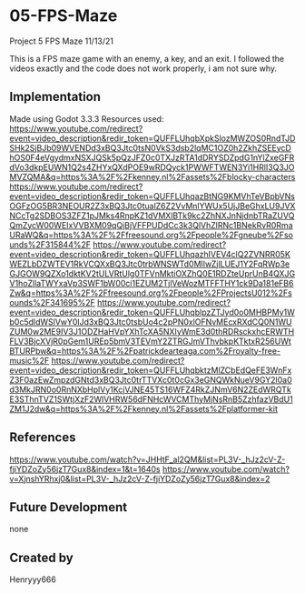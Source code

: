 # 05-FPS-Maze

Project 5 FPS Maze 11/13/21

This is a FPS maze game with an enemy, a key, and an exit. I followed the videos exactly and the code does not work properly, i am not sure why.

## Implementation

Made using Godot 3.3.3 Resources used: https://www.youtube.com/redirect?event=video_description&redir_token=QUFFLUhqbXpkSlozMWZOS0RndTJDSHk2SjBJb09WVENDd3xBQ3Jtc0tsN0VkS3dsb2lqMC1OZ0h2ZkhZSEEycDhOS0F4eVgydmxNSXJQSk5pQzJFZ0c0TXJzRTA1dDRYSDZpdG1nYlZxeGFRdVo3dkpEUWN1Q2s4ZHYxQXdPOE9wRDQyck1PWWFTWEN3Yi1HRlI3Q3JOMVZQMA&q=https%3A%2F%2Fkenney.nl%2Fassets%2Fblocky-characters https://www.youtube.com/redirect?event=video_description&redir_token=QUFFLUhqazBtNG9KMVhTeVBpbVNsOGFzOG5BR3NEOUR2Z3xBQ3Jtc0tualZ6Z2VvMnlYWUx5UjJBeGhxLU9JVXNCcTg2SDBOS3ZFZ1pJMks4RnpKZ1dVMXlBTk9kc2ZhNXJnNjdnbTRaZUVQQmZycW00WEIxVVBXM09qQjBjVFFPUDdCc3k3QlVhZlRNc1BNekRvR0RmaURaWQ&q=https%3A%2F%2Ffreesound.org%2Fpeople%2Fgneube%2Fsounds%2F315844%2F https://www.youtube.com/redirect?event=video_description&redir_token=QUFFLUhqazhIVEV4clQ2ZVNRR05KWEZLbDZWTEV1RkVCQXxBQ3Jtc0trbWNSWTd0MlIwZjlLUEJ1Y2FqRWp3eGJGOW9QZXo1dktKV2tULVRtUlg0TFVnMktiOXZhQ0E1RDZteUprUnB4QXJGV1hoZllaTWYxaVp3SWF1bW00ci1EZUM2TjlVeWozMTFFTHY1ck9Da181eFB6Zw&q=https%3A%2F%2Ffreesound.org%2Fpeople%2FProjectsU012%2Fsounds%2F341695%2F https://www.youtube.com/redirect?event=video_description&redir_token=QUFFLUhqblpzZTJyd0o0MHBPMy1Wb0c5dldWSlVwY0lJd3xBQ3Jtc0tsbUo4c2pPN0xlOFNvMEcxRXdCQ0N1WUZUM0w2ME9IV3J1ODZHaHVpYXhTcXA5NXIyWmE3d0thRDRsckxhcERWTHFLV3BjcXVjR0pGem1UREp5bmV3TEVmY2ZTRGJmVThvbkpKTktxR256UWtBTURPbw&q=https%3A%2F%2Fpatrickdearteaga.com%2Froyalty-free-music%2F https://www.youtube.com/redirect?event=video_description&redir_token=QUFFLUhqbktzMlZCbEdQeFE3WnFxZ3F0azEwZmpzdGNtd3xBQ3Jtc0trTTVXc0t0cGx3eGNQWkNueV9GY2l0a0d3MkJRN0o0RnNXbHplVy1KcjVJNE45TS16WFZ4RkZJNmV6N2ZEdWRQTkE3SThnTVZ1SWtjXzF2WlVHRW56dFNHcWVCMThyMjNsRnB5ZzhfazVBdU1ZM1J2dw&q=https%3A%2F%2Fkenney.nl%2Fassets%2Fplatformer-kit

## References

https://www.youtube.com/watch?v=JHHtF_al2QM&list=PL3V-_hJz2cV-Z-fjiYDZoZy56jzT7Gux8&index=1&t=1640s https://www.youtube.com/watch?v=XjnshYRhxj0&list=PL3V-_hJz2cV-Z-fjiYDZoZy56jzT7Gux8&index=2

## Future Development

none

## Created by

Henryyy666

